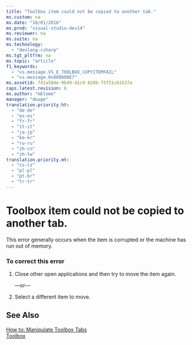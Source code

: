 ```yaml
---
title: "Toolbox item could not be copied to another tab."
ms.custom: na
ms.date: "10/01/2016"
ms.prod: "visual-studio-dev14"
ms.reviewer: na
ms.suite: na
ms.technology: 
  - "devlang-csharp"
ms.tgt_pltfrm: na
ms.topic: "article"
f1_keywords: 
  - "vs.message.VS_E_TOOLBOX_COPYITEMFAIL"
  - "vs.message.0x800A00E7"
ms.assetid: f41a584e-9b49-41c9-828b-f5f51c61b37a
caps.latest.revision: 6
ms.author: "mblome"
manager: "douge"
translation.priority.ht: 
  - "de-de"
  - "es-es"
  - "fr-fr"
  - "it-it"
  - "ja-jp"
  - "ko-kr"
  - "ru-ru"
  - "zh-cn"
  - "zh-tw"
translation.priority.mt: 
  - "cs-cz"
  - "pl-pl"
  - "pt-br"
  - "tr-tr"
---
```

# Toolbox item could not be copied to another tab.
This error generally occurs when the item is corrupted or the machine has run out of memory.  
  
### To correct this error  
  
1.  Close other open applications and then try to move the item again.  
  
     —or—  
  
2.  Select a different item to move.  
  
## See Also  
 [How to: Manipulate Toolbox Tabs](assetId:///21285050-cadd-455a-b1f5-a2289a89c4db)   
 [Toolbox](../VS_IDE/toolbox.md)